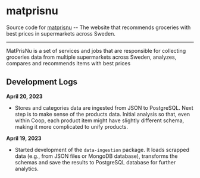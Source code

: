# matprisnu

Source code for [matprisnu](https://matprisnu.se) -- The website that recommends groceries with best prices in supermarkets across Sweden.

---

MatPrisNu is a set of services and jobs that are responsible for collecting groceries data from multiple supermarkets across Sweden, analyzes, compares and recommends items with best prices


## Development Logs

**April 20, 2023**
- Stores and categories data are ingested from JSON to PostgreSQL. Next step is to make sense of the products data. Initial analysis so that, even within Coop, each product item might have slightly different schema, making it more complicated to unify products.

**April 19, 2023**
- Started development of the `data-ingestion` package. It loads scrapped data (e.g., from JSON files or MongoDB database), transforms the schemas and save the results to PostgreSQL database for further analytics.